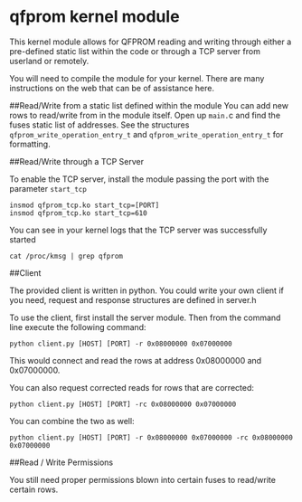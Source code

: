 qfprom kernel module
===================
This kernel module allows for QFPROM reading and writing through either a pre-defined static list within the code or through a TCP server from userland or remotely.

You will need to compile the module for your kernel. There are many instructions on the web that can be of assistance here.

##Read/Write from a static list defined within the module
You can add new rows to read/write from in the module itself. Open up `main.`c and find the fuses static list of addresses. See the structures `qfprom_write_operation_entry_t` and `qfprom_write_operation_entry_t` for formatting.


##Read/Write through a TCP Server

To enable the TCP server, install the module passing the port with the parameter `start_tcp`

    insmod qfprom_tcp.ko start_tcp=[PORT]
    insmod qfprom_tcp.ko start_tcp=610

You can see in your kernel logs that the TCP server was successfully started

    cat /proc/kmsg | grep qfprom

##Client

The provided client is written in python. You could write your own client if you need, request and response structures are defined in server.h

To use the client, first install the server module. Then from the command line execute the following command:

    python client.py [HOST] [PORT] -r 0x08000000 0x07000000

This would connect and read the rows at address 0x08000000 and 0x07000000.

You can also request corrected reads for rows that are corrected:

    python client.py [HOST] [PORT] -rc 0x08000000 0x07000000

You can combine the two as well:

    python client.py [HOST] [PORT] -r 0x08000000 0x07000000 -rc 0x08000000 0x07000000

##Read / Write Permissions

You still need proper permissions blown into certain fuses to read/write certain rows.